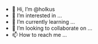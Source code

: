 - 👋 Hi, I’m @holkus
- 👀 I’m interested in ...
- 🌱 I’m currently learning ...
- 💞️ I’m looking to collaborate on ...
- 📫 How to reach me ...

<!---
holkus/holkus is a ✨ special ✨ repository because its `README.md` (this file) appears on your GitHub profile.
You can click the Preview link to take a look at your changes.
--->
